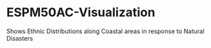 # ESPM50AC-Visualization
Shows Ethnic Distributions along Coastal areas in response to Natural Disasters
